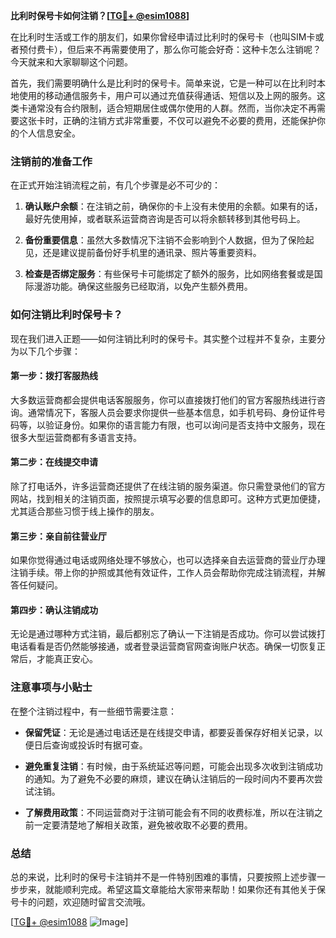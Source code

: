 **比利时保号卡如何注销？[[TG💪+ @esim1088](https://t.me/s/esim1088)]**

在比利时生活或工作的朋友们，如果你曾经申请过比利时的保号卡（也叫SIM卡或者预付费卡），但后来不再需要使用了，那么你可能会好奇：这种卡怎么注销呢？今天就来和大家聊聊这个问题。

首先，我们需要明确什么是比利时的保号卡。简单来说，它是一种可以在比利时本地使用的移动通信服务卡，用户可以通过充值获得通话、短信以及上网的服务。这类卡通常没有合约限制，适合短期居住或偶尔使用的人群。然而，当你决定不再需要这张卡时，正确的注销方式非常重要，不仅可以避免不必要的费用，还能保护你的个人信息安全。

### 注销前的准备工作

在正式开始注销流程之前，有几个步骤是必不可少的：

1. **确认账户余额**：在注销之前，确保你的卡上没有未使用的余额。如果有的话，最好先使用掉，或者联系运营商咨询是否可以将余额转移到其他号码上。
   
2. **备份重要信息**：虽然大多数情况下注销不会影响到个人数据，但为了保险起见，还是建议提前备份好手机里的通讯录、照片等重要资料。

3. **检查是否绑定服务**：有些保号卡可能绑定了额外的服务，比如网络套餐或是国际漫游功能。确保这些服务已经取消，以免产生额外费用。

### 如何注销比利时保号卡？

现在我们进入正题——如何注销比利时的保号卡。其实整个过程并不复杂，主要分为以下几个步骤：

#### 第一步：拨打客服热线

大多数运营商都会提供电话客服服务，你可以直接拨打他们的官方客服热线进行咨询。通常情况下，客服人员会要求你提供一些基本信息，如手机号码、身份证件号码等，以验证身份。如果你的语言能力有限，也可以询问是否支持中文服务，现在很多大型运营商都有多语言支持。

#### 第二步：在线提交申请

除了打电话外，许多运营商还提供了在线注销的服务渠道。你只需登录他们的官方网站，找到相关的注销页面，按照提示填写必要的信息即可。这种方式更加便捷，尤其适合那些习惯于线上操作的朋友。

#### 第三步：亲自前往营业厅

如果你觉得通过电话或网络处理不够放心，也可以选择亲自去运营商的营业厅办理注销手续。带上你的护照或其他有效证件，工作人员会帮助你完成注销流程，并解答任何疑问。

#### 第四步：确认注销成功

无论是通过哪种方式注销，最后都别忘了确认一下注销是否成功。你可以尝试拨打电话看看是否仍然能够接通，或者登录运营商官网查询账户状态。确保一切恢复正常后，才能真正安心。

### 注意事项与小贴士

在整个注销过程中，有一些细节需要注意：

- **保留凭证**：无论是通过电话还是在线提交申请，都要妥善保存好相关记录，以便日后查询或投诉时有据可查。
  
- **避免重复注销**：有时候，由于系统延迟等问题，可能会出现多次收到注销成功的通知。为了避免不必要的麻烦，建议在确认注销后的一段时间内不要再次尝试注销。

- **了解费用政策**：不同运营商对于注销可能会有不同的收费标准，所以在注销之前一定要清楚地了解相关政策，避免被收取不必要的费用。

### 总结

总的来说，比利时的保号卡注销并不是一件特别困难的事情，只要按照上述步骤一步步来，就能顺利完成。希望这篇文章能给大家带来帮助！如果你还有其他关于保号卡的问题，欢迎随时留言交流哦。

[[TG💪+ @esim1088](https://t.me/s/esim1088) ![Image](https://i.postimg.cc/4NQfJmqS/Snipaste-2025-05-13-00-14-12.png)]